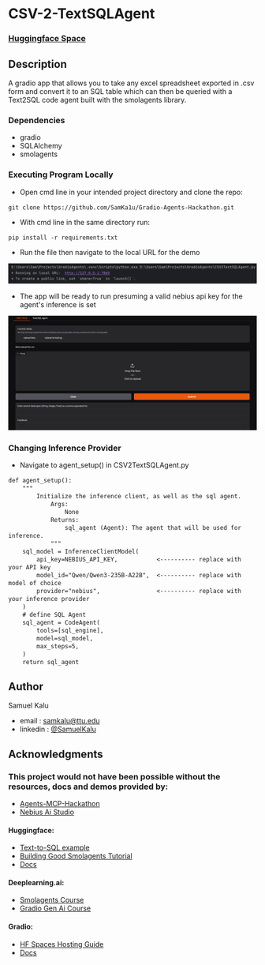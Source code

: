 # CSV-2-TextSQLAgent
### [Huggingface Space](https://huggingface.co/spaces/Agents-MCP-Hackathon/CSV-2-SQLAgent)
## Description

A gradio app that allows you to take any excel spreadsheet exported in .csv form and convert it to an SQL table which can then be queried with a Text2SQL code agent built with the smolagents library. 

### Dependencies

* gradio
* SQLAlchemy
* smolagents

### Executing Program Locally
*  Open cmd line in your intended project directory and clone the repo:
```
git clone https://github.com/SamKa1u/Gradio-Agents-Hackathon.git
```
*  With cmd line in the same directory run:
```
pip install -r requirements.txt
```

*  Run the file then navigate to the local URL for the demo
  <img src="images/URL.PNG"/>

*  The app will be ready to run presuming a valid nebius api key for the agent's inference is set
  <img src="images/App.PNG"/>
  
### Changing Inference Provider
*  Navigate to agent_setup() in CSV2TextSQLAgent.py
```
def agent_setup():
    """
        Initialize the inference client, as well as the sql agent.
            Args:
                None
            Returns:
                sql_agent (Agent): The agent that will be used for inference.
            """
    sql_model = InferenceClientModel(
        api_key=NEBIUS_API_KEY,           <---------- replace with your API key
        model_id="Qwen/Qwen3-235B-A22B",  <---------- replace with model of choice
        provider="nebius",                <---------- replace with your inference provider
    )
    # define SQL Agent
    sql_agent = CodeAgent(
        tools=[sql_engine],
        model=sql_model,
        max_steps=5,
    )
    return sql_agent
```

## Author

Samuel Kalu
  
* email : [samkalu@ttu.edu](mailto:samkalu@ttu.edu)
* linkedin : [@SamuelKalu](https://www.linkedin.com/in/samuel-kalu-74a359342/)


## Acknowledgments
### This project would not have been possible without the resources, docs and demos provided by:
*  [Agents-MCP-Hackathon](https://huggingface.co/Agents-MCP-Hackathon)
*  [Nebius Ai Studio](https://studio.nebius.com/)
#### Huggingface:
* [Text-to-SQL example](https://huggingface.co/docs/smolagents/en/examples/text_to_sql)
* [Building Good Smolagents Tutorial](https://smolagents.org/docs/building-good-smolagents/)
* [Docs](https://huggingface.co/docs/smolagents/en/index)
#### Deeplearning.ai:
* [Smolagents Course](https://learn.deeplearning.ai/courses/building-code-agents-with-hugging-face-smolagents/lesson/k0boj/build-a-deep-research-agent)
* [Gradio Gen Ai Course](https://learn.deeplearning.ai/courses/huggingface-gradio/lesson/fd97r/introduction)
#### Gradio:
* [HF Spaces Hosting Guide](https://www.gradio.app/guides/sharing-your-app#hosting-on-hf-spaces)
* [Docs](https://www.gradio.app/docs/gradio/radio#demos)


